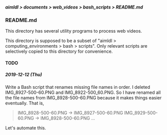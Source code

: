 ##### aimldl > documents > web_videos > bash_scripts > README.md

### README.md
This directory has several utility programs to process web videos.

This directory is supposed to be a subset of "aimldl > computing_environments > bash > scripts". Only relevant scripts are selectively copied to this directory for convenience.

#### TODO
##### 2019-12-12 (Thu)
Write a Bash script that renames missing file names in order.
I deleted IMG_8927-500-60.PNG and IMG_8922-500_60.PNG.
So I have renamed all the file names from IMG_8928-500-60.PNG
  because it makes things easier eventually. That is,

> IMG_8928-500-60.PNG -> IMG_8927-500-60.PNG
IMG_8929-500-60.PNG -> IMG_8928-500-60.PNG
  ...

Let's automate this.
